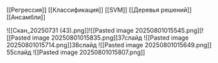 [[Регрессия]]
[[Классификация]]
[[SVM]]
[[Деревья решений]]
[[Ансамбли]]

![[Скан_20250731 (43).png]]![[Pasted image 20250801015545.png]]![[Pasted image 20250801015835.png]]37слайд
![[Pasted image 20250801015714.png]]38слайд
![[Pasted image 20250801015649.png]]
55слайд
![[Pasted image 20250801015807.png]]